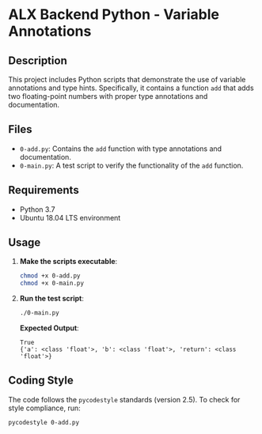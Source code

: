 # ALX Backend Python - Variable Annotations

## Description

This project includes Python scripts that demonstrate the use of variable annotations and type hints. Specifically, it contains a function `add` that adds two floating-point numbers with proper type annotations and documentation.

## Files

- `0-add.py`: Contains the `add` function with type annotations and documentation.
- `0-main.py`: A test script to verify the functionality of the `add` function.

## Requirements

- Python 3.7
- Ubuntu 18.04 LTS environment

## Usage

1. **Make the scripts executable**:

    ```bash
    chmod +x 0-add.py
    chmod +x 0-main.py
    ```

2. **Run the test script**:

    ```bash
    ./0-main.py
    ```

    **Expected Output**:

    ```
    True
    {'a': <class 'float'>, 'b': <class 'float'>, 'return': <class 'float'>}
    ```

## Coding Style

The code follows the `pycodestyle` standards (version 2.5). To check for style compliance, run:

```bash
pycodestyle 0-add.py
